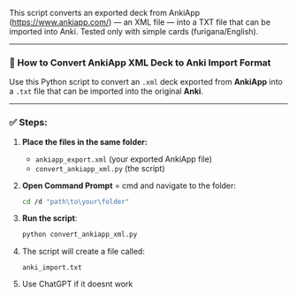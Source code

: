 This script converts an exported deck from AnkiApp (https://www.ankiapp.com/) — an XML file — into a TXT file that can be imported into Anki.
Tested only with simple cards (furigana/English).


---

### 📄 How to Convert AnkiApp XML Deck to Anki Import Format

Use this Python script to convert an `.xml` deck exported from **AnkiApp** into a `.txt` file that can be imported into the original **Anki**.

---

### ✅ Steps:

1. **Place the files in the same folder:**

   * `ankiapp_export.xml` (your exported AnkiApp file)
   * `convert_ankiapp_xml.py` (the script)

2. **Open Command Prompt** = cmd and navigate to the folder:

   ```bash
   cd /d "path\to\your\folder"
   ```

3. **Run the script**:

   ```bash
   python convert_ankiapp_xml.py
   ```

4. The script will create a file called:

   ```
   anki_import.txt

5. Use ChatGPT if it doesnt work
 


